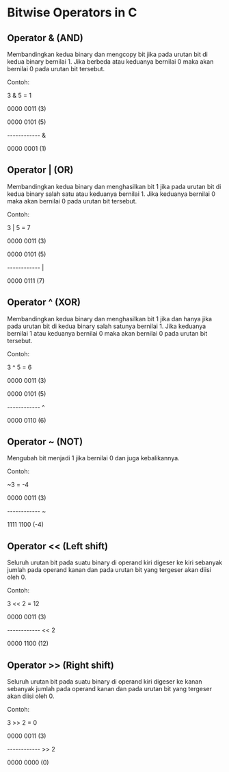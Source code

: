 # Bitwise Operators in C

## Operator & (AND)
Membandingkan kedua binary dan mengcopy bit jika pada urutan bit di kedua binary bernilai 1. Jika berbeda atau keduanya bernilai 0 maka akan bernilai 0 pada urutan bit tersebut.

Contoh:

3 & 5 = 1

0000 0011 (3)

0000 0101 (5)

------------ &

0000 0001 (1)

## Operator | (OR)
Membandingkan kedua binary dan menghasilkan bit 1 jika pada urutan bit di kedua binary salah satu atau keduanya bernilai 1. Jika keduanya bernilai 0 maka akan bernilai 0 pada urutan bit tersebut.

Contoh:

3 | 5 = 7

0000 0011 (3)

0000 0101 (5)

------------ |

0000 0111 (7)

## Operator ^ (XOR)
Membandingkan kedua binary dan menghasilkan bit 1 jika dan hanya jika pada urutan bit di kedua binary salah satunya  bernilai 1. Jika keduanya bernilai 1 atau keduanya bernilai 0 maka akan bernilai 0 pada urutan bit tersebut. 

Contoh:

3 ^ 5 = 6

0000 0011 (3)

0000 0101 (5)

------------ ^

0000 0110 (6)

## Operator ~ (NOT)
Mengubah bit menjadi 1 jika bernilai 0 dan juga kebalikannya.

Contoh:

~3 = -4

0000 0011 (3)

------------ ~

1111 1100 (-4)

## Operator << (Left shift)
Seluruh urutan bit pada suatu binary di operand kiri digeser ke kiri sebanyak jumlah pada operand kanan dan pada urutan bit yang tergeser akan diisi oleh 0.

Contoh:

3 << 2 = 12

0000 0011 (3)

------------ << 2

0000 1100 (12)

## Operator >> (Right shift)
Seluruh urutan bit pada suatu binary di operand kiri digeser ke kanan sebanyak jumlah pada operand kanan dan pada urutan bit yang tergeser akan diisi oleh 0.

Contoh:

3 >> 2 = 0

0000 0011 (3)

------------ >> 2

0000 0000 (0)
